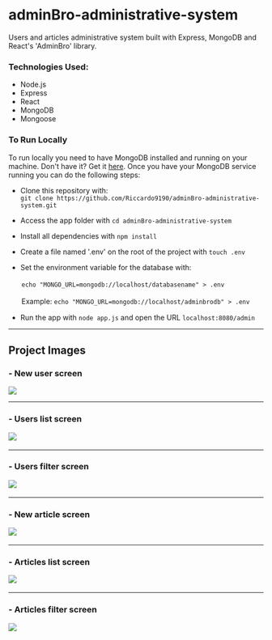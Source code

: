 # adminBro-administrative-system

Users and articles administrative system built with Express, MongoDB and React's 'AdminBro' library.

### Technologies Used:

- Node.js
- Express
- React
- MongoDB
- Mongoose

### To Run Locally

To run locally you need to have MongoDB installed and running on your machine. Don't have it? Get it [here](https://docs.mongodb.com/manual/installation/).
Once you have your MongoDB service running you can do the following steps:

- Clone this repository with:  
```git clone https://github.com/Riccardo9190/adminBro-administrative-system.git```

- Access the app folder with ```cd adminBro-administrative-system```

- Install all dependencies with ```npm install```

- Create a file named '.env' on the root of the project with ```touch .env```

- Set the environment variable for the database with: 

ㅤㅤ```echo "MONGO_URL=mongodb://localhost/databasename" > .env```

ㅤㅤExample: ```echo "MONGO_URL=mongodb://localhost/adminbrodb" > .env```

- Run the app with ```node app.js``` and open the URL ```localhost:8080/admin```

<hr/>

## Project Images

### - New user screen
<img src="https://github.com/Riccardo9190/adminBro-administrative-system/blob/master/public/readme_images/new_user.png" /> 

<hr/>

### - Users list screen
<img src="https://github.com/Riccardo9190/adminBro-administrative-system/blob/master/public/readme_images/users_list.png" />ㅤ

<hr/>

### - Users filter screen
<img src="https://github.com/Riccardo9190/adminBro-administrative-system/blob/master/public/readme_images/users_filter.png" />ㅤ

<hr/>

### - New article screen 
<img src="https://github.com/Riccardo9190/adminBro-administrative-system/blob/master/public/readme_images/new_article.png" />ㅤ

<hr/>

### - Articles list screen 
<img src="https://github.com/Riccardo9190/adminBro-administrative-system/blob/master/public/readme_images/articles_list.png" />ㅤ

<hr/>

### - Articles filter screen 
<img src="https://github.com/Riccardo9190/adminBro-administrative-system/blob/master/public/readme_images/articles_filter.png" />ㅤ
